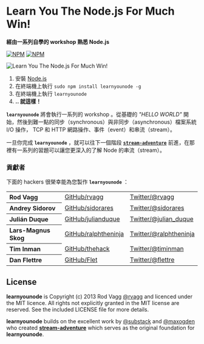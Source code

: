 # Learn You The Node.js For Much Win!

**經由一系列自學的 workshop 熟悉 Node.js**

[![NPM](https://nodei.co/npm/learnyounode.png?downloads=true&&downloadRank=true&stars=true)](https://nodei.co/npm/learnyounode/) [![NPM](https://nodei.co/npm-dl/learnyounode.png?months=3&height=3)](https://nodei.co/npm/learnyounode/)

![Learn You The Node.js For Much Win!](https://raw.github.com/rvagg/learnyounode/master/learnyounode.png)

  1. 安裝 [Node.js](http://nodejs.org/)
  2. 在終端機上執行 `sudo npm install learnyounode -g`
  3. 在終端機上執行 `learnyounode`
  4. **.. 就這樣！**

<b><code>learnyounode</code></b> 將會執行一系列的 workshop 。從基礎的 *"HELLO WORLD"* 開始，然後到難一點的同步（synchronous）與非同步（asynchronous）檔案系統 I/O 操作， TCP 和 HTTP 網路操作、事件（event）和串流（stream）。

一旦你完成 <b><code>learnyounode</code></b> ，就可以往下一個階段 <b><code>[stream-adventure](https://github.com/substack/stream-adventure)</code></b> 前進，在那裡有一系列的習題可以讓您更深入的了解 Node 的串流（stream）。

### 貢獻者

下面的 hackers 很榮幸能為您製作 <b><code>learnyounode</code></b> ：

<table><tbody>
<tr><th align="left">Rod Vagg</th><td><a href="https://github.com/rvagg">GitHub/rvagg</a></td><td><a href="http://twitter.com/rvagg">Twitter/@rvagg</a></td></tr>
<tr><th align="left">Andrey Sidorov</th><td><a href="https://github.com/sidorares">GitHub/sidorares</a></td><td><a href="http://twitter.com/sidorares">Twitter/@sidorares</a></td></tr>
<tr><th align="left">Julián Duque</th><td><a href="https://github.com/julianduque">GitHub/julianduque</a></td><td><a href="http://twitter.com/julian_duque">Twitter/@julian_duque</a></td></tr>
<tr><th align="left">Lars-Magnus Skog</th><td><a href="https://github.com/ralphtheninja">GitHub/ralphtheninja</a></td><td><a href="http://twitter.com/ralphtheninja">Twitter/@ralphtheninja</a></td></tr>
<tr><th align="left">Tim Inman</th><td><a href="https://github.com/thehack">GitHub/thehack</a></td><td><a href="http://twitter.com/timinman">Twitter/@timinman</a></td></tr>
<tr><th align="left">Dan Flettre</th><td><a href="https://github.com/Flet">GitHub/Flet</a></td><td><a href="http://twitter.com/flettre">Twitter/@flettre</a></td></tr>
</tbody></table>

## License

**learnyounode** is Copyright (c) 2013 Rod Vagg [@rvagg](https://twitter.com/rvagg) and licenced under the MIT licence. All rights not explicitly granted in the MIT license are reserved. See the included LICENSE file for more details.

**learnyounode** builds on the excellent work by [@substack](https://github.com/substack) and [@maxogden](https://github.com/maxogden) who created **[stream-adventure](https://github.com/substack/stream-adventure)** which serves as the original foundation for **learnyounode**.
